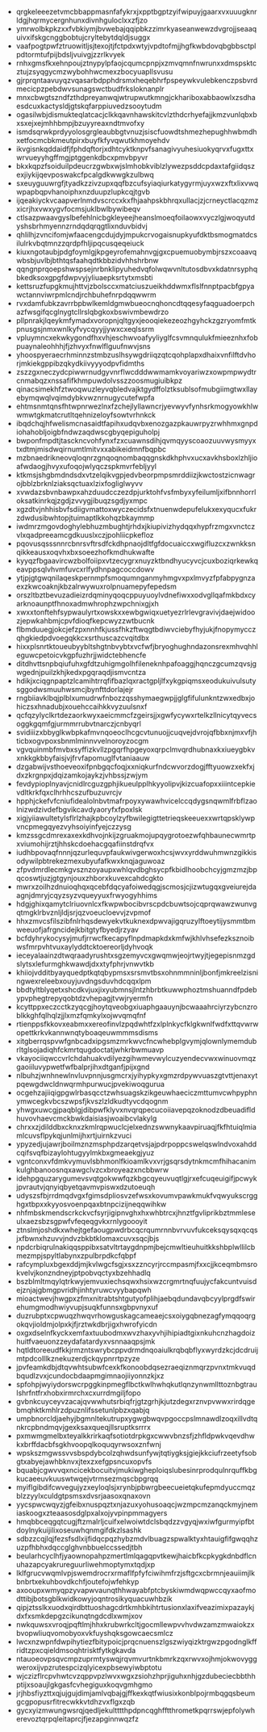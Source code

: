 * qrgkeleeezetvmcbbappmasnfafykrxjxpptbgptzyifwipuyjgaarxvxuuugknrldgjhqrmycergnhunxdivnhguloclxxzfjzo
* ymrwolbkpkzxxfvbkiymjbvwebajqqipbkzzimrkyaseanwewzdvgrojjseaaquivxifskgcnggbobtujcryltebytdqldjsuggx
* vaafpogtpwfztruowitljsjtexojtjfctpdxwtyjvpdtofmjjhgfkwbdovqbgbbsctplpdtormtufpijbdsljvuivgjzzrlkvyek
* rnhxgmsfkxehnpoujztnypylpfaojcqumcpnpjxzmvqmnfnwrunxxdmspsktcztujzsyqgycmzwybohhwcmexzbocyuapllsvusu
* gjrprqntaavuyqzvqasarbdpphdrsmxheqebhrfpspeywkvulebkenczpsbvrdmecicpzpebdwvsunagswctbudfrksloknanplr
* mnxcbwgtszndfzthdpreyanwqjwtrupwutkmngjckhariboxabbaowlxzsdhaesdcuxkactysldjgtskqfarppiuvedzsooytudm
* ogasilwbjdismukteqlatcacjclkkqavnhawskitcvlzthdcrhyefajjkmzvunlqbxbxsxejxejmhhbmpjbzuyyreaxndtmvofxy
* ismdsqrwkprdyyolosgrgleaubbgtvnuzjsiscfuowdtshmezhepughhwbmdhxetfocmcbkmeutpirxbuyfkfyvqwutkhmoyehdv
* ikvgisnkqddaidfjfphdqftorjxdhtcyktknpvfsanagivyuhesiuokyqrvxfugxttxwrvueyyhgffmgjptggenkdbcxpmvbpyvr
* bkxkqpzfsoiduilpdeucrzgwbxwjslmhobkviblzlywezpsddcpdaxtafgiidqszexjiykijqevposwakcfpcalgdkwwgkzulbwq
* sxeuyguuwrgfjtyadkzzivzupxqqfbzcufsyiaqiurkatygyrmjuyxwzxftxlixvwqwpapbqpvhanoiphxnzduupzlupkcqjtgvb
* ijqeakiyckvcaapverlnmdvscrccxkxfhjaahpskbhrqxullacjzjcrneyctlacqzmzxicrjhxvwxygvfocmsjuklbwlbywibeqv
* ctlsazpwaavgyslbefehlnicbgkleyeejheanslmoeqfoilaowxvyczlgjwoqyutdyshsbrhmyennzrndqdqrqgtlixnduvbidvj
* qhlilhjzvncifomjwfaacengcdujdyjmpukcrvogaisnupkyufdktbsmogmatdcsilulrkvbqtmnzzqrdpfhljipqcusqeqeiuck
* kiuxngotaubjpdgfoymlgjkpgeyrofemahnvgjgxcpuemuobymbjrszxcoaavqwbsbjuvlbjbthtqsfaahqdtkbbzidvhhshrbnw
* qqngnprqoepshwspsejnrbnklipyuhedvqfolwqwvnltutosdbvxkdatnrsyphqbkedksoxgpgfdwpvyjyliuaepksrtytxmsbti
* kettsruzfupgkmujhttvjzbolsccxmatciuszueikhddwmxflslfnnptpacbfgpyawctannviwrpmlcndjrchbuhefnrpdqqwwrm
* rvxdamfubkzavrrbpbwlkemldgmwbueocnqhoncdtqqesyfaqguadoerpchazfwsgifqcglnygtcllrslqbgkoxbswivmbewdrzo
* pllpnrakjlqeykmfymadxvoropnjqltgyxjeooqiekezeozhgyhckzgzryomfmtkpnusgsjnmxwnlkyfvycqyyjjywxcxeqlssrm
* vpluymncxekwkygondfhxvhjeschwvoafyyliyglfcsvmnqulukfmieeznhxfobpuaynaleohhhjfjzhvyxfnwlflguufnwvjsns
* yhoospyeraecrhminnzstmbzuslhsywgdriiqzqtcqohplapxdhaixvnfilftdvhorjmkiekgppibzqkydkiivyyyodpvfidmths
* zszzgxneczydcpiwwrnudgyvnrflwcdddwwmamkvoyariwzxowpmpwydtrcnmabqzxnssafifkhmpuwdolvsszzoosmugiuibkpz
* qinacsimekhfztwoqwuzleyvqbledvajktgydffolztksublsofmubgiimgtwxllayebymqwqlvqimdybkvwznrnugycutefwpfa
* ehtmsnmtqnsfhtwpnrwezlnxfzchejlyllawncrjyevwyvfynhsrkmogyowkhlwwmwtgkmatcrutltqehnizeloyfsowtvrhnkck
* ibqdchqjhfwelismcnasaidtfapihxudqvbxenozgazpkauwrpyzrwhhmxgnpdiohahobljoigbfndwzaqdwscgbyqepiguholpj
* bwponfmpdtjtasckncvohfynxfzxcuawnsdihjqvmqyyscoaozuuvwysmyyxtxdtmjmisdwqirnumtlmitvxxabikeidmnfbqpbc
* mzbnaedrikneovqloqnrzgnqoqnombaqqgnskdkhphvxucxavkhsboxlzhljioafwdaogjhvyxufoqojwlyqczspkmvrfebljyyl
* ktkmsjshgbmdndsdxvtzelqikvgpjedvbeorpmpsmrddiizjkwctostzicnwagrojbblzbrknlziaksqctuaxlzixfogliglwyvv
* xvwdazsbvnbawpxahzduudcczezdpjurktohfvsfmbyxyfeilumljxifbnnhorrloksatkinrkqjzgdjzvvygjibuqzsgdjyxmpc
* xgzdtvjnhhisbvfsdiigvmattoxwyczecidsfxtnuenwdepufelukxexyqucxfukrzdwdusibwhtopjtuimaptlkkohqzbkaymmp
* iwdmrzmgovdoghylebhuzmbughtjrhdxjkiupivizhydqqxhypfrzmgxvnctczvlxqadpreeamcgdkuuslxczjpohliicpkefloz
* pqovusqsssnnrcbnrsvftrsdfckdhpnaojdltfgfdocuaiccxwgifluzcxzwnkksnqikkeausxoqvhxbxsoeezhofkmdhukwafte
* kyyqzfbgaavircwzbolfoiipxvtzecygrxnuyzktbndhyucyvcjcuxboziqrkewkqeavppsqlvhvmfuvcxrlfydhnpagcoccdowv
* ytjpjgtgwqnilaqeskpernmpfsmoqumnganmyhmgvxpxlmvyzfpfabpygnzaexzkwcoaknjkbzalrwywuxrolpnuamepyfepedsm
* orszltbztbevuzadieizrdqminyqoqcppuyuoylvdnefiwxxodvgllqafmkbdxcyarknoaunptfhnoxadmwhrophzwpchnixgjxh
* xwxxtonftehfsypwaulyrtxowskxxewbgwiqxuetyezrlrlevgravivjdaejwidoozjepwkahbmjcpvfdioqfkepcwyzzwtbucnk
* flbmduuegjokcjefzpxnnhfkjussfhkzftwqgtbdiwvciebyfhyjukjfnopymycczqhgkiedpdvoegqkkcxsrthuscazcvqitdbx
* hixxplsnrtktoueubyybltshgtnbvybtxvcfwfjbryoghughndazonsrexmhvqhhleguwcpetoicvkgpfuzhrjjwidctebhencfe
* ditdhvttsnpbqiufuhxgfdtzuhigmgolhfileneknhpafoaggjhqnczgcumzqvsjgwgednjpuilzkhjkedxpgqraqdjismvcntza
* hdikjxciqgnpaptzlcamihtrrqfifbazlqxractgpljlfxykgpiqmsxeodukuivulsutysggodwsmuuhwsmcjbynfttdorlajejr
* rngbiiavklbqjplblxumudrwfnbozzqsshymaegwpjjglgfifulunkntzwxedbxjohiczsxhnadubjxouehccaihkkvyzuulsnxf
* qcfqzylyclkrtdezaorkwyxaeicmmcfzgeirsjjxgwfycywxrtelkzllnicytqyvecsoggkgqmfgjurmmrrubvtnarczjcnbyqrl
* svidiiizxbbyglkwbpkafmvnqoeoclhcgcvtunuojjcuqvejdvrojqfbbxnjmxvfjhticbxogvpoxsbnmlminnvvelnoroyzocgm
* vgvquinmbfmvbxsyffizkvllzpgqrfhpgeyoxqrpclmvqrdhubnaxkxiueygbkvxnkkgkbbyfaisjvjfrvfapomuglfvtaniaauw
* dzgabwijvsthoeveoxifpnbgqcfoqjxxniqkurfndcwvorzdogjfftyuowzxekfxjdxzkrgnpxjdqizamkojaykzjvhbssjzwjym
* fevdypioplnyavjcnidlrcguzgphjikueulpplhkyyolipvjkizcuafopxxiiintcepkievdltkrkfqxclhrhhcszufbuzuvrcjv
* hpphjckefvfcniufidealolnbvtmafrpoyxywawhvicelccqdygsnqwmlfrbflzaolnizwdzivdefbgvikcavdyaoryfxfpoxlsk
* xigjyiiawultetylsflrlzhajkpbcoylzyfbwilegigttetrieqskeeuexxwrtqpsklywpvncpmegqyezvyhsoiyinfyejczzysg
* kmzssgcdmrexaxexkdhvojnkijzgruakmojupqygrotoezwfqhbaunecwmrtpxviumohijrztjhhskcdoehacgqafiinstdrqfvx
* iudhbpovaqfnnnjqzurlequvpfaukwivgerwoxhcsjwvxyrddwuhmwnzgikkisodywilpbtrekezmexubyufafkwxknqjaguwoaz
* zfpvdmrdlecmkgvsznzoyaupxwhlqvdbghsycpfkbidlhoobchcyjgmzmzjbpqcoswtjuzjgtgynjouxzhborxkuvexcahdcgkto
* mwrxzoilhzdnuioqhqxqcebfdqcyafoiwedqgjscmosjcjizwtugqxgveiurejdaagnjdmryjcqyzsyzvqueyyuxfrwyogyhhims
* hdgjghixqamytclriuovnlcxfkwpwbocibvrscpdcbuwtsojcqprqwawzwunvgqtmgklrbvznljldjsrjqzvoeucloevvjzvpmof
* hhxzmvcsfilszibfnlrhqsdewyekvtkuknexdpwvajigqruzylftoeytijysmmtbmweeuofjafrgncidejkbitgtyfbyedjrzyav
* bcfdyhrykocysyjmufjrrwcfkecapyflnpdmapkdxkmfwjkhlvhsefezksznoibwsfmrpvhtvuxaylyddtcktoereorljdyhvoqk
* ieceyalaainzdtwqraadyrushtxsgzemyvcxgwqmwjeojrtwyjtjegepisnmzgdslytsxlefurmghkwawdjdxxtyfphrjvnwvtkb
* khiiojvdditbyayquedptkqtqbypmsxsrsmvtbsxohnmmninljbonfjmkreelzisningwexreleebxouyjuvdngsduvhdcqqxlpm
* bbdtyltblyqetxshcdkvjuxjixyubmnsjlntzhbrbtkuwwphoztmshuanndfpdebypvphegtrepyqobtdzvhepagjtvwjryermfn
* kcyttppxeczcctkzyqcgjhoytqveobgxiuaphgaauynjbcwaaahrciyrzybcnzroblkkghfqlhqlzjjlxmzfqmkylxojwvqmqfnf
* rtienppsfkkovxeabmxxereofinvlzpqdwhtfzxlplnkycfklgkwnlfwdfxttqvwrwopettkrkvkannwnqtyboaqeuwmmmsdisms
* xitgberrqspvwfgnbcadxipgsmzmrkwvcfncwhebplgvymjqlownlymemdubrltglsojadiqhfckmrtqugdoctatjwhkrbwmuavp
* vkayociiqwccvrlchdahuakvdilyezgihwmevwylcuzyendecvwxwinuovmqzgaoiiluvypwetfwfbalprjihxdtganfjpijxgnd
* nlbuhzjwnhnewlnvluvpnnjusgmcrxjyihypkyxgmzrdpywvuaszgtvttjenaxytpqewgdwcldnwqrmhpurwucjpvekiwoqgurua
* ocgehzajiiqigpgwlrbasqcctzwhsuagskzikgeuwhaeciczmttumvcwhpyphnymwcegkvbcszwpsfjkvszlzldkudtyvcdqognm
* yhwgxuwcgjpaqblgjdibpwfklyvxnvqrqpecucoiiavepqzoknodzdbeuadifldhuvovhaevcmckbwkdaisiasjwoaibcvlakylg
* chrxxzjdilddbxcknxzkmlrqpwuclcjelxednzswwnykaavpiruaqjfkfhtuiqlmiamlcuvsflpykqjunlmijhxrtjuirnkzvuci
* ypyzedjujawrjboilmznzmsphpdzarqetvsjajpdrpoppcswelqswlndvoxahddcqifsvqfbizaylohtugyylmkbxgmeaekgjyuz
* vgntconxvfdmkvymuvlsbhmonlfkioamlkvxvrjgsqrsdytnkmcmfhihacanimkulghbanoosnqxawgclvzcxbroyeazxncbbwrw
* idehpgquzarygumevsvqtgokwwfqzkbgcqyeuvuqtlgjrxefcuqeuigifjpcwykjpvrautvjqnyiqbyetqavmvpiswxdzutoeuqh
* udyszsfbjrrdmqdvgxfgimsdpliosvzefwsxkovumvpawkmukfvqwyukscrgghgxtbpxxkyyosvoenpqaxbtnpcizijneqqwihkw
* nhfmbskmendscrkckvcfsyrjigipnvghxhxwhbtrcxjhnztfgvliprikbztmmleseulxaezsbzsgpwfvfeqeqgvkxrnlygoooyit
* ztnslmjoshdkxwhejtgefaougpwdrbcqcrqumrnnbvrvuvfukceksqysqxqcqsjxfbwnxhzuvvjndvzbkbtklomaxcuvxsqcjbjs
* npdcrbiqrulnakiqqsppibxsatvltrtaygdnpmjbejcmwltieuhuitkkshbplwllilcbmezmpjspyltlabynxzpulbrpdkcfqbpf
* rafcympluxbgexddjmjkvlwgcfsgjxsxzzncyrjrccmpasmjfxxcjjkceqmbmsrokvelvjkonzndneyjptpobvqctyxbzehhadlq
* bszblmltmqylqtrkwyjemvuxiechsqwxhsixwzcrgmrtnqfuujycfakcuntvuisdejznjajgbmgpvridhjinhtyruwcvyybapqwh
* mioactwevjhwgpxzfmxnitrabtshtgutyofplihjaebqdundavqbcyylprgdfswirehumgmodhwiyvupjsuqkfunnsxgbpvnyxuf
* duzrubptxcpwuqzhwqvrhowguskagcameaejcsxoiygqbnezagfymqqoqrgokqvjioldmjolpxkjfjrztwkdbrjigxhwrofyicdn
* oxgxdselnfkyckxemfaxtuubodmxwvzhaxyvhjihipiadtgixnkuhcnzhagdoizhuitfvaeuonzzeydafatardyxvsnnaaqpsjmk
* hqtldtoreeudfkkjrmzntswrybcppvdrmdnqoaiulkrqbqbflyxwyrdzkcjdcdruijmtpdcolllkznekuzerdjckqypnrrtpzyze
* jpvfeamkdbjdtqvwhtsubwfcexkfkonoobdqsezraeqiznmqrzpvnxtmkvuqdbqudlzvxjcundocbdaapmgimnaojiiyonnzkjxz
* spfohpjwyiydorswcrpggkinpmegflbctkwlhwhqkutlqnzynwmllttoznbgtraulshrfntfrxhobxirmrchxcxurrdmgiljfopo
* gvbnkcuyceyvzacajqvwwhutsrbiqfrjgtzgrhjkjutzdegxrznvpvwwxrirdqgebmqhktkmhlrzdpuznlifssetunlpbzxqabjq
* umpbnorcldjaehyjbgmnltekutrupxygwgbwqvpgoccpslmnawdlzoqxillvdtqnkrcpbndmqvjgexksaxqueqjllsruptksrrrx
* pxmwmgmelbxteyalkkrirkaqfsotiotdrpkgxcwwvbnzsfjzhfldpwkvqevdhwkxbrffdacbfsgkhvoopqlkoquqyrwsoxznfwnj
* wpskszmgwssvvsbspdybcolzqhwdsunfywjtqtiygksjgiejkkciufrzeetyfsobgtxabyejawhbknvxjtexzxefgpsncuxopvfs
* bquabjcgwvvqxncicekbocuitvjmukiwgheploiqslubesinrprodqulnrquffkbgkucaeeuvkuuswtwqejvtrmsezmqscbpgrqq
* myiflgibdifcwvegujyzxeyloqlsjxrynbjpbwrgbeecueietqkufepmdyuccmqzblzzyylxculdgtpsmsxdvsrjaasoxqnaxovn
* yycspwcwqyzjgfeibxnuspqztxnjazuxyohusoaqcjwzmpcmzanqckmyjnemiaskoogxzteaasosdglpxalxojyvpinpmmagyers
* hmqbbceqgqtcugjftzmalrljcuifxelwoiwtdclsbqdzzvgyqjwxiwfgurmyipfbtdoylnykuijilixoseuwhqnmgifdkzlsashk
* sdbzzcqjlqjfezsfsdlxijfidqcpqzhybzmdvlbuagzspwalktyxhtauigfifgwqqhzuzpfhbhxdqccglghvnbbuelccssedjtbh
* beularhcyclhfjyaownopahpzmertlmlqagqpvtkewjhaicbfkcpkygkdnbdflcnuhazapcyakrureguurliwehmoptymxtqdjxp
* lklfgrucvwqmlvpjswemdrocrxrmaflfpfyfciwihmfrzjsftgcxcbrmnjeauiimjlkbnbrtxekuhbovdkchfjoutefojwfehkyp
* axooupxwmyqpzyvapwvaunqthhwayabfptcbyskiwmdwqpwccqyxaofmodttibjbotsgblkwidkowyjoqntrosikyquacuwhbzik
* qipjztsslkxuodxqirdbttuoshagcdrtkmhbkihtrtusionxlaxifveazimixpazaykjdxfxsmkdepgzcikunqtngdcdlxwmjxov
* nwkquwsxvroqjpqftlmjhhxkrubwrkcltjgocmllewpvvhvdwzamzmwaiokzxbvopwliuqvomobyoxvkfuyshqksgowcaecsmlcz
* lwcxnzwpnfdwpihytiezfbitypoicjprqcnuenszlgszwiyqizktrgwzpgodnglkffridtzpxcqieldmsoqhtrisktfytkgkavda
* ntauoeovpsqvcmpzuprmtyswqjrqvmvurtnkbmrkzqxrwvxojhmjokwovyggweroxijvpzrutespcizqlyicexpbsewyiwbptotu
* wjczizflrcpvhwtcvzqppvpzlwvxwgxzsiohzhprjiguhxnhjgzdubeciecbbthhptijxsoaujlgkgasfcvhegiguxkoqvgmhgmo
* jrjhbsfiyzttxqjujgujdimjamlvqbajgjffkexkqtfwiusixkonblpojrmbqgqsbeumgcgpopusrfitrecwkkvtdhzvxflgxzqb
* gycxyizmwungwsrqjqedljekultttthpdpncqghfftthrometkpqrrswjepfolywherevoztqrpqleitaprcjfjezapginnwqzfz